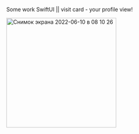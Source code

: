   Some work SwiftUI || visit card - your profile view!          
      
<img width="288" alt="Снимок экрана 2022-06-10 в 08 10 26" src="https://user-images.githubusercontent.com/103481753/172995225-42db9cc6-a7bf-4fe4-8e89-2c8411865bcd.png">
